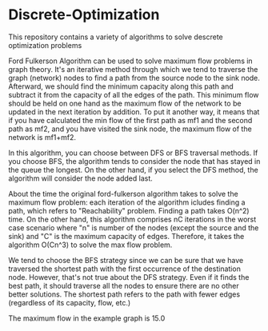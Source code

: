 # Discrete-Optimization
This repository contains a variety of algorithms to solve descrete optimization problems

Ford Fulkerson Algorithm can be used to solve maximum flow problems in graph theory. It's an iterative method through which we tend to traverse the graph (network) nodes to find a path from the source node to the sink node. Afterward, we should find the minimum capacity along this path and subtract it from the capacity of all the edges of the path. This minimum flow should be held on one hand as the maximum flow of the network to be updated in the next iteration by addition. To put it another way, it means that if you have calculated the min flow of the first path as mf1 and the second path as mf2, and you have visited the sink node, the maximum flow of the network is mf1+mf2.

In this algorithm, you can choose between DFS or BFS traversal methods. If you choose BFS, the algorithm tends to consider the node that has stayed in the queue the longest. On the other hand, if you select the DFS method, the algorithm will consider the node added last.

About the time the original ford-fulkerson algorithm takes to solve the maximum flow problem: each iteration of the algorithm icludes finding a path, which refers to "Reachability" problem. Finding a path takes O(n^2) time. On the other hand, this algorithm comprises nC iterations in the worst case scenario where "n" is number of the nodes (except the source and the sink) and "C" is the maximum capacity of edges. Therefore, it takes the algorithm O(Cn^3) to solve the max flow problem.

We tend to choose the BFS strategy since we can be sure that we have traversed the shortest path with the first occurrence of the destination node. However, that's not true about the DFS strategy. Even if it finds the best path, it should traverse all the nodes to ensure there are no other better solutions. The shortest path refers to the path with fewer edges (regardless of its capacity, flow, etc.)

The maximum flow in the example graph is 15.0
